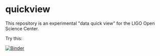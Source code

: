 # quickview
This repository is an experimental "data quick view" for the LIGO Open Science Center.


Try this:

[![Binder](http://mybinder.org/badge.svg)](http://mybinder.org/repo/jkanner/quickview)

